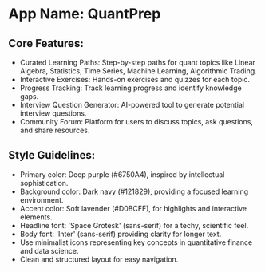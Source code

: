 # **App Name**: QuantPrep

## Core Features:

- Curated Learning Paths: Step-by-step paths for quant topics like Linear Algebra, Statistics, Time Series, Machine Learning, Algorithmic Trading.
- Interactive Exercises: Hands-on exercises and quizzes for each topic.
- Progress Tracking: Track learning progress and identify knowledge gaps.
- Interview Question Generator: AI-powered tool to generate potential interview questions.
- Community Forum: Platform for users to discuss topics, ask questions, and share resources.

## Style Guidelines:

- Primary color: Deep purple (#6750A4), inspired by intellectual sophistication.
- Background color: Dark navy (#121829), providing a focused learning environment.
- Accent color: Soft lavender (#D0BCFF), for highlights and interactive elements.
- Headline font: 'Space Grotesk' (sans-serif) for a techy, scientific feel.
- Body font: 'Inter' (sans-serif) providing clarity for longer text.
- Use minimalist icons representing key concepts in quantitative finance and data science.
- Clean and structured layout for easy navigation.